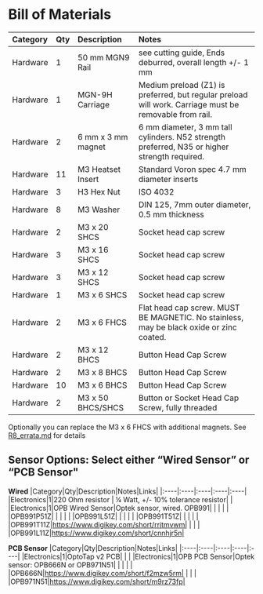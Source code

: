 # Bill of Materials

|Category|Qty|Description|Notes|
|:----|:----|:----|:----|
|Hardware|1|50 mm MGN9 Rail|see cutting guide, Ends deburred, overall length +/- 1 mm|
|Hardware|1|MGN-9H Carriage|Medium preload (Z1) is preferred, but regular preload will work. Carriage must be removable from rail.|
|Hardware|2|6 mm x 3 mm magnet|6 mm diameter, 3 mm tall cylinders.  N52 strength preferred,  N35 or higher strength required.|
|Hardware|11|M3 Heatset Insert|Standard Voron spec 4.7 mm diameter inserts|
|Hardware|3|H3 Hex Nut|ISO 4032|
|Hardware|8|M3 Washer|DIN 125, 7mm outer diameter, 0.5 mm thickness|
|Hardware|2|M3 x 20 SHCS|Socket head cap screw|
|Hardware|3|M3 x 16 SHCS|Socket head cap screw|
|Hardware|3|M3 x 12 SHCS|Socket head cap screw|
|Hardware|1|M3 x 6 SHCS|Socket head cap screw|
|Hardware|2|M3 x 6 FHCS|Flat head cap screw. MUST BE MAGNETIC.  No stainless, may be black oxide or zinc coated.|
|Hardware|2|M3 x 12 BHCS|Button Head Cap Screw|
|Hardware|2|M3 x 8 BHCS|Button Head Cap Screw|
|Hardware|10|M3 x 6 BHCS|Button Head Cap Screw|
|Hardware|2|M3 x 50 BHCS/SHCS|Button or Socket Head Cap Screw, fully threaded|

Optionally you can replace the M3 x 6 FHCS with additional magnets. See [R8_errata.md](Manual/R8_errata.md) for details

## Sensor Options:  Select either “Wired Sensor” or “PCB Sensor"

**Wired**
|Category|Qty|Description|Notes|Links|
|:----|:----|:----|:----|:----|
|Electronics|1|220 Ohm resistor | ¼ Watt, +/- 10% tolerance resistor| |
|Electronics|1|OPB Wired Sensor|Optek sensor, wired. OPB991| |
| | | |OPB991P51Z| |
| | | |OPB991L51Z| |
| | | |OPB991T51Z| |
| | | |OPB991T11Z|https://www.digikey.com/short/rrjtmvwm|
| | | |OPB991L11Z|https://www.digikey.com/short/cnnhjr5n|

**PCB Sensor**
|Category|Qty|Description|Notes|Links|
|:----|:----|:----|:----|:----|
|Electronics|1|OptoTap v2 PCB| | |
|Electronics|1|OPB PCB Sensor|Optek sensor: OPB666N or OPB971N51| |
| | | |OPB666N|https://www.digikey.com/short/f2mzw5rm|
| | | |OPB971N51|https://www.digikey.com/short/m9rz73fp|
